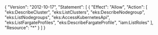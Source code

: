 {
    "Version": "2012-10-17",
    "Statement": [
        {
            "Effect": "Allow",
            "Action": [
                "eks:DescribeCluster",
                "eks:ListClusters",
                "eks:DescribeNodegroup",
                "eks:ListNodegroups",
                "eks:AccessKubernetesApi",
                "eks:ListFargateProfiles",
                "eks:DescribeFargateProfile",
                "iam:ListRoles"
            ],
            "Resource": "*"
        }
    ]
}
